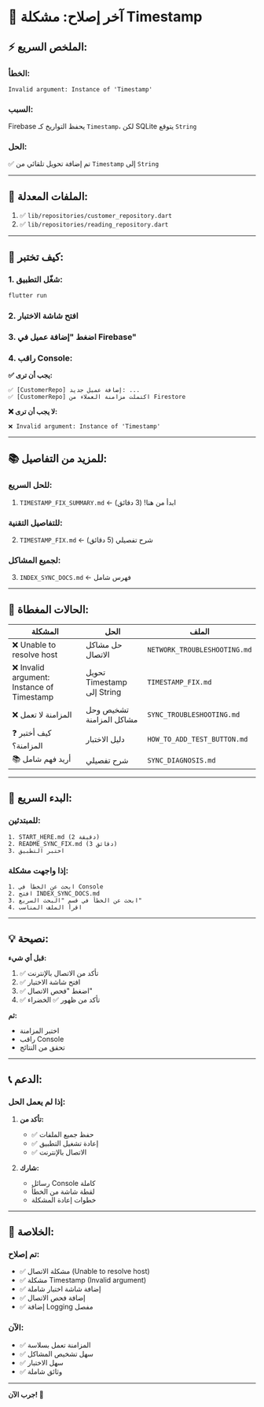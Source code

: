 # 🔧 آخر إصلاح: مشكلة Timestamp

## ⚡ **الملخص السريع:**

### **الخطأ:**

```
Invalid argument: Instance of 'Timestamp'
```

### **السبب:**

Firebase يحفظ التواريخ كـ `Timestamp`، لكن SQLite يتوقع `String`

### **الحل:**

✅ تم إضافة تحويل تلقائي من `Timestamp` إلى `String`

---

## 📝 **الملفات المعدلة:**

1. ✅ `lib/repositories/customer_repository.dart`
2. ✅ `lib/repositories/reading_repository.dart`

---

## 🧪 **كيف تختبر:**

### **1. شغّل التطبيق:**

```bash
flutter run
```

### **2. افتح شاشة الاختبار**

### **3. اضغط "إضافة عميل في Firebase"**

### **4. راقب Console:**

**✅ يجب أن ترى:**

```
✅ [CustomerRepo] إضافة عميل جديد: ...
✅ [CustomerRepo] اكتملت مزامنة العملاء من Firestore
```

**❌ لا يجب أن ترى:**

```
❌ Invalid argument: Instance of 'Timestamp'
```

---

## 📚 **للمزيد من التفاصيل:**

### **للحل السريع:**

1. `TIMESTAMP_FIX_SUMMARY.md` ← ابدأ من هنا! (3 دقائق)

### **للتفاصيل التقنية:**

2. `TIMESTAMP_FIX.md` ← شرح تفصيلي (5 دقائق)

### **لجميع المشاكل:**

3. `INDEX_SYNC_DOCS.md` ← فهرس شامل

---

## 🎯 **الحالات المغطاة:**

| المشكلة                                    | الحل                       | الملف                        |
| ------------------------------------------ | -------------------------- | ---------------------------- |
| ❌ Unable to resolve host                  | حل مشاكل الاتصال           | `NETWORK_TROUBLESHOOTING.md` |
| ❌ Invalid argument: Instance of Timestamp | تحويل Timestamp إلى String | `TIMESTAMP_FIX.md`           |
| ❌ المزامنة لا تعمل                        | تشخيص وحل مشاكل المزامنة   | `SYNC_TROUBLESHOOTING.md`    |
| ❓ كيف أختبر المزامنة؟                     | دليل الاختبار              | `HOW_TO_ADD_TEST_BUTTON.md`  |
| 📚 أريد فهم شامل                           | شرح تفصيلي                 | `SYNC_DIAGNOSIS.md`          |

---

## 🚀 **البدء السريع:**

### **للمبتدئين:**

```
1. START_HERE.md (2 دقيقة)
2. README_SYNC_FIX.md (3 دقائق)
3. اختبر التطبيق
```

### **إذا واجهت مشكلة:**

```
1. ابحث عن الخطأ في Console
2. افتح INDEX_SYNC_DOCS.md
3. ابحث عن الخطأ في قسم "البحث السريع"
4. اقرأ الملف المناسب
```

---

## 💡 **نصيحة:**

**قبل أي شيء:**

1. ✅ تأكد من الاتصال بالإنترنت
2. ✅ افتح شاشة الاختبار
3. ✅ اضغط "فحص الاتصال"
4. ✅ تأكد من ظهور ✅ الخضراء

**ثم:**

- اختبر المزامنة
- راقب Console
- تحقق من النتائج

---

## 📞 **الدعم:**

### **إذا لم يعمل الحل:**

1. **تأكد من:**

   - ✅ حفظ جميع الملفات
   - ✅ إعادة تشغيل التطبيق
   - ✅ الاتصال بالإنترنت

2. **شارك:**
   - رسائل Console كاملة
   - لقطة شاشة من الخطأ
   - خطوات إعادة المشكلة

---

## 🎉 **الخلاصة:**

### **تم إصلاح:**

- ✅ مشكلة الاتصال (Unable to resolve host)
- ✅ مشكلة Timestamp (Invalid argument)
- ✅ إضافة شاشة اختبار شاملة
- ✅ إضافة فحص الاتصال
- ✅ إضافة Logging مفصل

### **الآن:**

- ✅ المزامنة تعمل بسلاسة
- ✅ سهل تشخيص المشاكل
- ✅ سهل الاختبار
- ✅ وثائق شاملة

---

**جرب الآن! 🚀**
